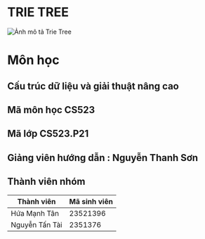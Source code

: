 # TRIE TREE
![Ảnh mô tả Trie Tree](https://github.com/user-attachments/assets/483601f2-24bd-468a-a7b5-04782aa26c5a)

# Môn học 
## Cấu trúc dữ liệu và giải thuật nâng cao 
## Mã môn học CS523
## Mã lớp CS523.P21
## Giảng viên hướng dẫn : Nguyễn Thanh Sơn 
## Thành viên nhóm 
| Thành viên | Mã sinh viên | 
|------------|--------------|
| Hứa Mạnh Tân | 23521396 | 
| Nguyễn Tấn Tài | 2351376 | 



